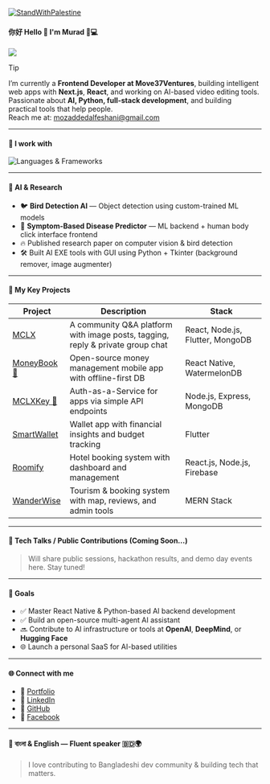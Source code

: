 [![StandWithPalestine](https://github.com/Safouene1/support-palestine-banner/blob/master/StandWithPalestine.svg)](https://github.com/Safouene1/support-palestine-banner)

#### 你好 Hello 👋 I'm Murad 🧠💻

<a href="#stats" align="center">
  <picture>
    <source 
      srcset="https://github-readme-stats.vercel.app/api?username=mozaddedalfeshani&count_private=true&show_icons=true&include_all_commits=true&show_owner=true&theme=github_dark&hide_border=true&bg_color=00000000"
      media="(prefers-color-scheme: dark)"
    />
    <source
      srcset="https://github-readme-stats.vercel.app/api?username=mozaddedalfeshani&count_private=true&show_icons=true&include_all_commits=true&show_owner=true&theme=default&hide_border=true&bg_color=00000000"
      media="(prefers-color-scheme: light), (prefers-color-scheme: no-preference)"
    />
    <img src="https://github-readme-stats.vercel.app/api?username=mozaddedalfeshani&count_private=true&show_icons=true&include_all_commits=true&show_owner=true&theme=transparent" />
  </picture>
</a>

> [!TIP]  
> I’m currently a **Frontend Developer at Move37Ventures**, building intelligent web apps with **Next.js**, **React**, and working on AI-based video editing tools.  
> Passionate about **AI, Python, full-stack development**, and building practical tools that help people.  
> Reach me at: [mozaddedalfeshani@gmail.com](mailto:mozaddedalfeshani@gmail.com)

---

#### 🚀 I work with

![Languages & Frameworks](https://skillicons.dev/icons?i=react,nextjs,nodejs,express,flutter,tailwind,py,cpp,mongodb,prisma,firebase,docker,linux,git)

---

#### 🧠 AI & Research

- 🐦 **Bird Detection AI** — Object detection using custom-trained ML models  
- 🧠 **Symptom-Based Disease Predictor** — ML backend + human body click interface frontend  
- 🔥 Published research paper on computer vision & bird detection  
- 🛠️ Built AI EXE tools with GUI using Python + Tkinter (background remover, image augmenter)

---

#### 📱 My Key Projects

| Project | Description | Stack |
|--------|-------------|-------|
| [MCLX](https://mclx.page.dev) | A community Q&A platform with image posts, tagging, reply & private group chat | React, Node.js, Flutter, MongoDB |
| [MoneyBook 💸](https://github.com/mozaddedalfeshani/moneybook) | Open-source money management mobile app with offline-first DB | React Native, WatermelonDB |
| [MCLXKey 🔐](https://github.com/mozaddedalfeshani/mclxkey) | Auth-as-a-Service for apps via simple API endpoints | Node.js, Express, MongoDB |
| [SmartWallet](https://github.com/mozaddedalfeshani/smartwallet) | Wallet app with financial insights and budget tracking | Flutter |
| [Roomify](https://github.com/mozaddedalfeshani/roomify) | Hotel booking system with dashboard and management | React.js, Node.js, Firebase |
| [WanderWise](https://github.com/mozaddedalfeshani/wanderwise) | Tourism & booking system with map, reviews, and admin tools | MERN Stack |

---

#### 📢 Tech Talks / Public Contributions (Coming Soon...)

> Will share public sessions, hackathon results, and demo day events here. Stay tuned!

---

#### 🎯 Goals

- ✅ Master React Native & Python-based AI backend development  
- ✅ Build an open-source multi-agent AI assistant  
- 🔜 Contribute to AI infrastructure or tools at **OpenAI**, **DeepMind**, or **Hugging Face**  
- 🌐 Launch a personal SaaS for AI-based utilities

---

#### 🌐 Connect with me

- 🔗 [Portfolio](https://imurad.netlify.app)
- 💼 [LinkedIn](https://www.linkedin.com/in/mozaddedalfeshani/)
- 🐙 [GitHub](https://github.com/mozaddedalfeshani)
- 💬 [Facebook](https://facebook.com/imurad.12)

---

#### 💬 বাংলা & English — Fluent speaker 🇧🇩🌍  
> I love contributing to Bangladeshi dev community & building tech that matters.








